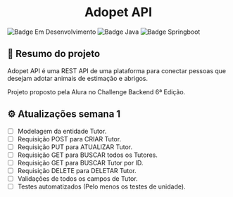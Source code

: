 <h1 align="center"> Adopet API </h1>

![Badge Em Desenvolvimento](https://img.shields.io/static/v1?label=Status&message=Em+Desenvolvimento&color=yellow&style=for-the-badge)
![Badge Java](https://img.shields.io/static/v1?label=Java&message=17&color=orange&style=for-the-badge&logo=java)
![Badge Springboot](https://img.shields.io/static/v1?label=Springboot&message=v3.0.5&color=brightgreen&style=for-the-badge&logo=spring)

## :book: Resumo do projeto
Adopet API é uma REST API de uma plataforma para conectar pessoas que desejam adotar animais de estimação e abrigos.

Projeto proposto pela Alura no Challenge Backend 6ª Edição.

## :gear: Atualizações semana 1
- [ ] Modelagem da entidade Tutor.
- [ ] Requisição POST para CRIAR Tutor.
- [ ] Requisição PUT para ATUALIZAR Tutor.
- [ ] Requisição GET para BUSCAR todos os Tutores.
- [ ] Requisição GET para BUSCAR Tutor por ID.
- [ ] Requisição DELETE para DELETAR Tutor.
- [ ] Validações de todos os campos de Tutor.
- [ ] Testes automatizados (Pelo menos os testes de unidade).